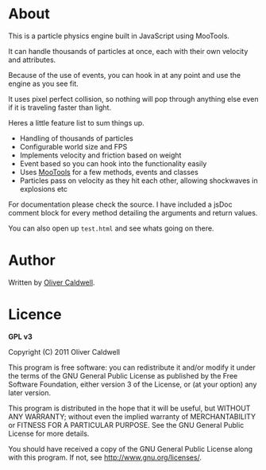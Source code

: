 # About

This is a particle physics engine built in JavaScript using MooTools.

It can handle thousands of particles at once, each with their own velocity and attributes.

Because of the use of events, you can hook in at any point and use the engine as you see fit.

It uses pixel perfect collision, so nothing will pop through anything else even if it is traveling faster than light.

Heres a little feature list to sum things up.

 * Handling of thousands of particles
 * Configurable world size and FPS
 * Implements velocity and friction based on weight
 * Event based so you can hook into the functionality easily
 * Uses [MooTools](http://mootools.net/) for a few methods, events and classes
 * Particles pass on velocity as they hit each other, allowing shockwaves in explosions etc

For documentation please check the source. I have included a jsDoc comment block for every method detailing the arguments and return values.

You can also open up `test.html` and see whats going on there.

# Author

Written by [Oliver Caldwell](http://olivercaldwell.co.uk/).

# Licence

**GPL v3**

Copyright (C) 2011 Oliver Caldwell

This program is free software: you can redistribute it and/or modify
it under the terms of the GNU General Public License as published by
the Free Software Foundation, either version 3 of the License, or
(at your option) any later version.

This program is distributed in the hope that it will be useful,
but WITHOUT ANY WARRANTY; without even the implied warranty of
MERCHANTABILITY or FITNESS FOR A PARTICULAR PURPOSE.  See the
GNU General Public License for more details.

You should have received a copy of the GNU General Public License
along with this program.  If not, see <http://www.gnu.org/licenses/>.